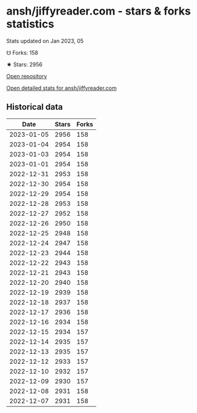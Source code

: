 # ansh/jiffyreader.com - stars & forks statistics

Stats updated on Jan 2023, 05

☋ Forks: 158

★ Stars: 2956

[Open repository](https://github.com/ansh/jiffyreader.com)

[Open detailed stats for ansh/jiffyreader.com](https://reviewgithub.com/rep/ansh/jiffyreader.com)

## Historical data
| Date | Stars | Forks |
|------|-------|-------|
| 2023-01-05 | 2956 | 158 | 
| 2023-01-04 | 2954 | 158 | 
| 2023-01-03 | 2954 | 158 | 
| 2023-01-01 | 2954 | 158 | 
| 2022-12-31 | 2953 | 158 | 
| 2022-12-30 | 2954 | 158 | 
| 2022-12-29 | 2954 | 158 | 
| 2022-12-28 | 2953 | 158 | 
| 2022-12-27 | 2952 | 158 | 
| 2022-12-26 | 2950 | 158 | 
| 2022-12-25 | 2948 | 158 | 
| 2022-12-24 | 2947 | 158 | 
| 2022-12-23 | 2944 | 158 | 
| 2022-12-22 | 2943 | 158 | 
| 2022-12-21 | 2943 | 158 | 
| 2022-12-20 | 2940 | 158 | 
| 2022-12-19 | 2939 | 158 | 
| 2022-12-18 | 2937 | 158 | 
| 2022-12-17 | 2936 | 158 | 
| 2022-12-16 | 2934 | 158 | 
| 2022-12-15 | 2934 | 157 | 
| 2022-12-14 | 2935 | 157 | 
| 2022-12-13 | 2935 | 157 | 
| 2022-12-12 | 2933 | 157 | 
| 2022-12-10 | 2932 | 157 | 
| 2022-12-09 | 2930 | 157 | 
| 2022-12-08 | 2931 | 158 | 
| 2022-12-07 | 2931 | 158 | 

